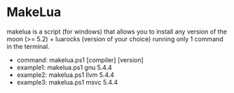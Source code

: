 # MakeLua
makelua is a script (for windows) that allows you to install any version of the moon (>= 5.2) + luarocks (version of your choice) running only 1 command in the terminal. 

 - command: makelua.ps1 [compiler] [version]
 - example1: makelua.ps1 gnu 5.4.4
 - example2: makelua.ps1 llvm 5.4.4
 - example3: makelua.ps1 msvc 5.4.4
